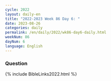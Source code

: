 ```yaml
---
cycle: 2022
layout: daily-en
title: "2022-2023 Week 86 Day 6: "
date: 2023-08-26
categories: daily
permalink: /en/daily/2022/wk86-day6-daily.html
weekNum: 86
dayNum: 6
language: English
---
```


### Question     

{% include BibleLinks2022.html %}
